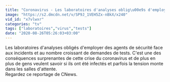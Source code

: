 ```yaml
---
title: "Coronavirus - Les laboratoires d'analyses oblig\u00e9s d'employer des agents de s\u00e9curit\u00e9 face aux incidents et au nombre croissant de demandes de tests"
image: "https://s2.dmcdn.net/v/SP9J_1VEH5Zx-nBkX/x240"
vid_id: "x7vlwxr"
categories: "tv"
tags: ["laboratoires","virus","tests"]
date: "2020-08-26T05:26:03+03:00"
---
```

Les laboratoires d'analyses obligés d'employer des agents de sécurité face aux incidents et au nombre croissant de demandes de tests. C'est une des conséquences surprenantes de cette crise du coronavirus et de plus en plus de gens veulent savoir si ils ont été infectés et parfois la tension monte dans les salles d'attente.  <br>Regardez ce reportage de CNews.
